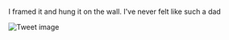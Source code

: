 I framed it and hung it on the wall. I've never felt like such a dad


![Tweet image](/asset/crosspoast/F_uqJrHaoAASj_8.jpg)

